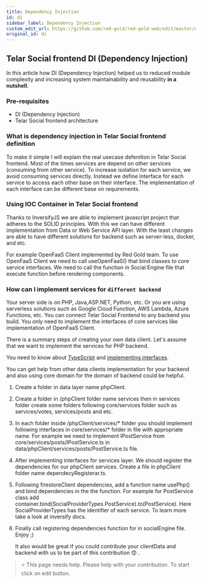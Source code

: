 ```yaml
---
title: Dependency Injection
id: di
sidebar_label: Dependency Injection
custom_edit_url: https://github.com/red-gold/red-gold-web/edit/master/docs/social/ui_reference/di.md
original_id: di
---
```


## Telar Social frontend DI (Dependency Injection)
In this article how DI (Dependency Injection) helped us to reduced module complexity and increasing system maintainability and reusability **in a nutshell**.

### Pre-requisites
- DI (Dependency Injection)
- Telar Social frontend architecture

### What is dependency injection in Telar Social frontend definition
To make it simple I will explain the real usecase defenition in Telar Social frontend. Most of the times services are depend on other services (consuming from other service). To increase isolation for each service, we avoid consuming services directly. Instead we define interface for each service to access each other base on their interface. The implementation of each interface can be different base on requirements. 

### Using IOC Container in Telar Social frontend
Thanks to InversifyJS we are able to implement javascript project that adheres to the SOLID principles. With this we can have different implementation from Data or Web Service API layer. With the least changes are able to have different solutions for backend such as server-less, docker, and etc.

For example OpenFaaS Client implemented by Red Gold team. To use OpenFaaS Client we need to call useOpenFaaS() that bind classes to core service interfaces. We need to call the function in Social Engine file that execute function before rendering components.

### How can I implement services for `different backend`
Your server side is on PHP, Java,ASP.NET, Python, etc. Or you are using serverless solutions such as Google Cloud Function, AWS Lambda, Azure Functions, etc. You can connect Telar Social Frontend to any backend you build. You only need to implement the interfaces of core services like implementation of OpenFaaS Client.

There is a summary steps of creating your own data client. Let's assume that we want to implement the services for PHP backend.

You need to know about [TypeScript](https://www.typescriptlang.org/samples/index.html) and [implementing interfaces](https://www.typescriptlang.org/docs/handbook/interfaces.html).

You can get help from other data clients implementation for your backend and also using core domain for the domain of backend could be helpful.

1. Create a folder in data layer name phpClient.
2. Create a folder in /phpClient folder name services then in services folder create some folders following core/services folder such as services/votes, services/posts and etc.
3. In each folder inside /phpClient/services/* folder you should implement following interfaces in core/services/* folder in file with appropriate name. For example we need to implement IPostService from core/services/posts/IPostService.ts in data/phpClient/services/posts/PostService.ts file.
4. After implementing interfaces for services layer. We should register the dependencies for our phpClient services. Create a file in phpClient folder name dependecyRegisterar.ts.
5. Following firestoreClient dependencies, add a function name usePhp() and bind dependencies in the the function. For example for PostService class add container.bind<IPostService>(SocialProviderTypes.PostService).to(PostService). Here SocialProviderTypes has the identifier of each service. To learn more take a look at inversify docs.
6. Finally call registering dependencies function for in socialEngine file.
Enjoy ;)

   It also would be great if you could contribute your clientData and backend with us to be part of this contribution 😍 .


> ⭐️ This page needs help. Please help with your contribution. To start click on edit button.
